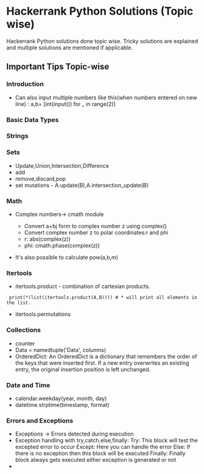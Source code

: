 # Hackerrank Python Solutions (Topic wise)

Hackerrank Python solutions done topic wise. Tricky solutions are explained and multiple solutions are mentioned if applicable.

## Important Tips Topic-wise

### Introduction

- Can also input multiple numbers like this(when numbers entered on new line) : a,b= [int(input()) for _ in range(2)]

### Basic Data Types

### Strings

### Sets

- Update,Union,Intersection,Difference
- add
- remove,discard,pop
- set mutations - A.update(B),A.intersection_update(B)

### Math

- Complex numbers-> cmath module
    - Convert a+bj form to complex number z using complex()
    - Convert complex number z to polar coordinates:r and phi
    - r: abs(complex(z))
    - phi: cmath.phase(complex(z))

- It's also possible to calculate pow(a,b,m)  

### Itertools

- itertools.product - combination of cartesian products.
```
 print(*(list(itertools.product(A,B)))) # * will print all elements in the list.
```
- itertools.permutations

### Collections

- counter
- Data = namedtuple('Data', columns)
- OrderedDict: An OrderedDict is a dictionary that remembers the order of the keys that were inserted first. If a new entry overwrites an existing entry, the original insertion position is left unchanged.

### Date and Time
- calendar.weekday(year, month, day)
- datetime.strptime(timestamp, format)


### Errors and Exceptions
- Exceptions -> Errors detected during execution
- Exception handling with try,catch,else,finally:
Try: This block will test the excepted error to occur
Except:  Here you can handle the error
Else: If there is no exception then this block will be executed
Finally: Finally block always gets executed either exception is generated or not
- 